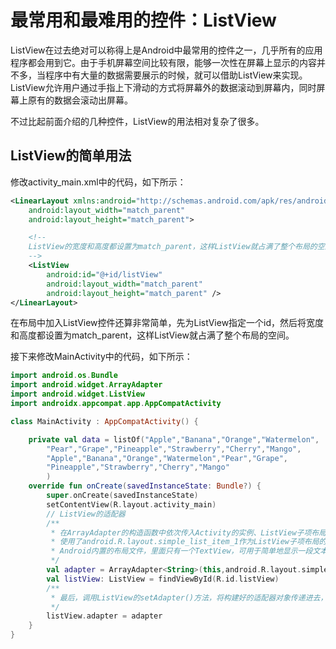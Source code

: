 # 最常用和最难用的控件：ListView

ListView在过去绝对可以称得上是Android中最常用的控件之一，几乎所有的应用程序都会用到它。由于手机屏幕空间比较有限，能够一次性在屏幕上显示的内容并不多，当程序中有大量的数据需要展示的时候，就可以借助ListView来实现。ListView允许用户通过手指上下滑动的方式将屏幕外的数据滚动到屏幕内，同时屏幕上原有的数据会滚动出屏幕。



不过比起前面介绍的几种控件，ListView的用法相对复杂了很多。



## ListView的简单用法

修改activity_main.xml中的代码，如下所示：

```xml
<LinearLayout xmlns:android="http://schemas.android.com/apk/res/android"
    android:layout_width="match_parent"
    android:layout_height="match_parent">

    <!--
    ListView的宽度和高度都设置为match_parent，这样ListView就占满了整个布局的空间
    -->
    <ListView
        android:id="@+id/listView"
        android:layout_width="match_parent"
        android:layout_height="match_parent" />
</LinearLayout>
```

在布局中加入ListView控件还算非常简单，先为ListView指定一个id，然后将宽度和高度都设置为match_parent，这样ListView就占满了整个布局的空间。



接下来修改MainActivity中的代码，如下所示：

```kotlin
import android.os.Bundle
import android.widget.ArrayAdapter
import android.widget.ListView
import androidx.appcompat.app.AppCompatActivity

class MainActivity : AppCompatActivity() {

    private val data = listOf("Apple","Banana","Orange","Watermelon",
        "Pear","Grape","Pineapple","Strawberry","Cherry","Mango",
        "Apple","Banana","Orange","Watermelon","Pear","Grape",
        "Pineapple","Strawberry","Cherry","Mango"
        )
    override fun onCreate(savedInstanceState: Bundle?) {
        super.onCreate(savedInstanceState)
        setContentView(R.layout.activity_main)
        // ListView的适配器
        /**
         * 在ArrayAdapter的构造函数中依次传入Activity的实例、ListView子项布局的id，以及数据源
         * 使用了android.R.layout.simple_list_item_1作为ListView子项布局的id，这是一个
         * Android内置的布局文件，里面只有一个TextView，可用于简单地显示一段文本。
         */
        val adapter = ArrayAdapter<String>(this,android.R.layout.simple_list_item_1,data)
        val listView: ListView = findViewById(R.id.listView)
        /**
         * 最后，调用ListView的setAdapter()方法，将构建好的适配器对象传递进去，这样ListView和数据之间的关联就建立完成了。
         */
        listView.adapter = adapter
    }
}
```

